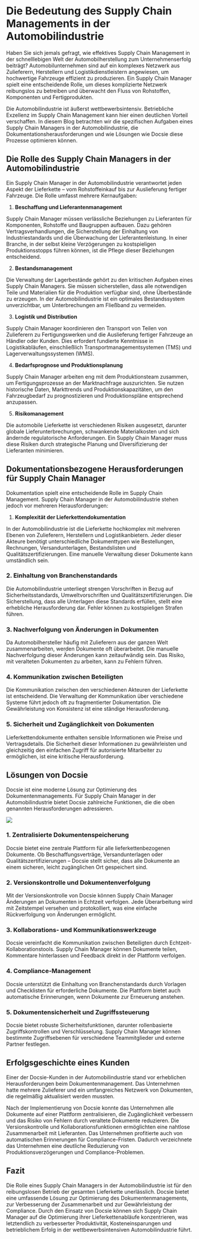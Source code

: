 # Die Bedeutung des Supply Chain Managements in der Automobilindustrie

Haben Sie sich jemals gefragt, wie effektives Supply Chain Management in der schnelllebigen Welt der Automobilherstellung zum Unternehmenserfolg beiträgt? Automobilunternehmen sind auf ein komplexes Netzwerk aus Zulieferern, Herstellern und Logistikdienstleistern angewiesen, um hochwertige Fahrzeuge effizient zu produzieren. Ein Supply Chain Manager spielt eine entscheidende Rolle, um dieses komplizierte Netzwerk reibungslos zu betreiben und überwacht den Fluss von Rohstoffen, Komponenten und Fertigprodukten.

Die Automobilindustrie ist äußerst wettbewerbsintensiv. Betriebliche Exzellenz im Supply Chain Management kann hier einen deutlichen Vorteil verschaffen. In diesem Blog betrachten wir die spezifischen Aufgaben eines Supply Chain Managers in der Automobilindustrie, die Dokumentationsherausforderungen und wie Lösungen wie Docsie diese Prozesse optimieren können.

## Die Rolle des Supply Chain Managers in der Automobilindustrie

Ein Supply Chain Manager in der Automobilindustrie verantwortet jeden Aspekt der Lieferkette – vom Rohstoffeinkauf bis zur Auslieferung fertiger Fahrzeuge. Die Rolle umfasst mehrere Kernaufgaben:

1. **Beschaffung und Lieferantenmanagement**

Supply Chain Manager müssen verlässliche Beziehungen zu Lieferanten für Komponenten, Rohstoffe und Baugruppen aufbauen. Dazu gehören Vertragsverhandlungen, die Sicherstellung der Einhaltung von Industriestandards und die Überwachung der Lieferantenleistung. In einer Branche, in der selbst kleine Verzögerungen zu kostspieligen Produktionsstopps führen können, ist die Pflege dieser Beziehungen entscheidend.

2. **Bestandsmanagement**

Die Verwaltung der Lagerbestände gehört zu den kritischen Aufgaben eines Supply Chain Managers. Sie müssen sicherstellen, dass alle notwendigen Teile und Materialien für die Produktion verfügbar sind, ohne Überbestände zu erzeugen. In der Automobilindustrie ist ein optimales Bestandssystem unverzichtbar, um Unterbrechungen am Fließband zu vermeiden.

3. **Logistik und Distribution**

Supply Chain Manager koordinieren den Transport von Teilen von Zulieferern zu Fertigungswerken und die Auslieferung fertiger Fahrzeuge an Händler oder Kunden. Dies erfordert fundierte Kenntnisse in Logistikabläufen, einschließlich Transportmanagementsystemen (TMS) und Lagerverwaltungssystemen (WMS).

4. **Bedarfsprognose und Produktionsplanung**

Supply Chain Manager arbeiten eng mit dem Produktionsteam zusammen, um Fertigungsprozesse an der Marktnachfrage auszurichten. Sie nutzen historische Daten, Markttrends und Produktionskapazitäten, um den Fahrzeugbedarf zu prognostizieren und Produktionspläne entsprechend anzupassen.

5. **Risikomanagement**

Die automobile Lieferkette ist verschiedenen Risiken ausgesetzt, darunter globale Lieferunterbrechungen, schwankende Materialkosten und sich ändernde regulatorische Anforderungen. Ein Supply Chain Manager muss diese Risiken durch strategische Planung und Diversifizierung der Lieferanten minimieren.

## Dokumentationsbezogene Herausforderungen für Supply Chain Manager

Dokumentation spielt eine entscheidende Rolle im Supply Chain Management. Supply Chain Manager in der Automobilindustrie stehen jedoch vor mehreren Herausforderungen:

1. **Komplexität der Lieferkettendokumentation**

In der Automobilindustrie ist die Lieferkette hochkomplex mit mehreren Ebenen von Zulieferern, Herstellern und Logistikanbietern. Jeder dieser Akteure benötigt unterschiedliche Dokumenttypen wie Bestellungen, Rechnungen, Versandunterlagen, Bestandslisten und Qualitätszertifizierungen. Eine manuelle Verwaltung dieser Dokumente kann umständlich sein.

### 2. Einhaltung von Branchenstandards

Die Automobilindustrie unterliegt strengen Vorschriften in Bezug auf Sicherheitsstandards, Umweltvorschriften und Qualitätszertifizierungen. Die Sicherstellung, dass alle Unterlagen diese Standards erfüllen, stellt eine erhebliche Herausforderung dar. Fehler können zu kostspieligen Strafen führen.

### 3. Nachverfolgung von Änderungen in Dokumenten

Da Automobilhersteller häufig mit Zulieferern aus der ganzen Welt zusammenarbeiten, werden Dokumente oft überarbeitet. Die manuelle Nachverfolgung dieser Änderungen kann zeitaufwändig sein. Das Risiko, mit veralteten Dokumenten zu arbeiten, kann zu Fehlern führen.

### 4. Kommunikation zwischen Beteiligten

Die Kommunikation zwischen den verschiedenen Akteuren der Lieferkette ist entscheidend. Die Verwaltung der Kommunikation über verschiedene Systeme führt jedoch oft zu fragmentierter Dokumentation. Die Gewährleistung von Konsistenz ist eine ständige Herausforderung.

### 5. Sicherheit und Zugänglichkeit von Dokumenten

Lieferkettendokumente enthalten sensible Informationen wie Preise und Vertragsdetails. Die Sicherheit dieser Informationen zu gewährleisten und gleichzeitig den einfachen Zugriff für autorisierte Mitarbeiter zu ermöglichen, ist eine kritische Herausforderung.

## Lösungen von Docsie

Docsie ist eine moderne Lösung zur Optimierung des Dokumentenmanagements. Für Supply Chain Manager in der Automobilindustrie bietet Docsie zahlreiche Funktionen, die die oben genannten Herausforderungen adressieren.

![](https://cdn.docsie.io/workspace_PxAvC1Uenuc7ad6H3/doc_wn84Jkoc6hIMTO2eE/file_o4dMLXB1O9CRglFwA/image_1d51ede9-0bb1-71be-6096-eee09c193c1a.jpg)

### 1. Zentralisierte Dokumentenspeicherung

Docsie bietet eine zentrale Plattform für alle lieferkettenbezogenen Dokumente. Ob Beschaffungsverträge, Versandunterlagen oder Qualitätszertifizierungen – Docsie stellt sicher, dass alle Dokumente an einem sicheren, leicht zugänglichen Ort gespeichert sind.

### 2. Versionskontrolle und Dokumentenverfolgung

Mit der Versionskontrolle von Docsie können Supply Chain Manager Änderungen an Dokumenten in Echtzeit verfolgen. Jede Überarbeitung wird mit Zeitstempel versehen und protokolliert, was eine einfache Rückverfolgung von Änderungen ermöglicht.

### 3. Kollaborations- und Kommunikationswerkzeuge

Docsie vereinfacht die Kommunikation zwischen Beteiligten durch Echtzeit-Kollaborationstools. Supply Chain Manager können Dokumente teilen, Kommentare hinterlassen und Feedback direkt in der Plattform verfolgen.

### 4. Compliance-Management

Docsie unterstützt die Einhaltung von Branchenstandards durch Vorlagen und Checklisten für erforderliche Dokumente. Die Plattform bietet auch automatische Erinnerungen, wenn Dokumente zur Erneuerung anstehen.

### 5. Dokumentensicherheit und Zugriffssteuerung

Docsie bietet robuste Sicherheitsfunktionen, darunter rollenbasierte Zugriffskontrollen und Verschlüsselung. Supply Chain Manager können bestimmte Zugriffsebenen für verschiedene Teammitglieder und externe Partner festlegen.

## Erfolgsgeschichte eines Kunden

Einer der Docsie-Kunden in der Automobilindustrie stand vor erheblichen Herausforderungen beim Dokumentenmanagement. Das Unternehmen hatte mehrere Zulieferer und ein umfangreiches Netzwerk von Dokumenten, die regelmäßig aktualisiert werden mussten.

Nach der Implementierung von Docsie konnte das Unternehmen alle Dokumente auf einer Plattform zentralisieren, die Zugänglichkeit verbessern und das Risiko von Fehlern durch veraltete Dokumente reduzieren. Die Versionskontrolle und Kollaborationsfunktionen ermöglichten eine nahtlose Zusammenarbeit mit Lieferanten. Das Unternehmen profitierte auch von automatischen Erinnerungen für Compliance-Fristen. Dadurch verzeichnete das Unternehmen eine deutliche Reduzierung von Produktionsverzögerungen und Compliance-Problemen.

## Fazit

Die Rolle eines Supply Chain Managers in der Automobilindustrie ist für den reibungslosen Betrieb der gesamten Lieferkette unerlässlich. Docsie bietet eine umfassende Lösung zur Optimierung des Dokumentenmanagements, zur Verbesserung der Zusammenarbeit und zur Gewährleistung der Compliance. Durch den Einsatz von Docsie können sich Supply Chain Manager auf die Optimierung ihrer Lieferkettenabläufe konzentrieren, was letztendlich zu verbesserter Produktivität, Kosteneinsparungen und betrieblichem Erfolg in der wettbewerbsintensiven Automobilindustrie führt.